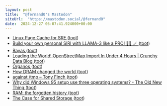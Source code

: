 ```yaml
---
layout: post
title:  "@fernand0's Mastodon"
siteUrl:  "https://mastodon.social/@fernand0"
date:  2024-12-27 05:07:41.924000+00:00
---
```

*  [Linux Page Cache for SRE ](https://biriukov.dev/docs/page-cache/0-linux-page-cache-for-sre) ([toot](https://mastodon.social/@fernand0/113723051994143726))
*  [Build your own personal SIRI with LLAMA-3 like a PRO! 🧙‍♂️ 🪄 ](https://dev.to/shricodev/build-your-personal-siri-with-llama-3-like-a-pro-5h1) ([toot](https://mastodon.social/@fernand0/113722467005007901))
*  [Bayas ](https://avecesunafoto.wordpress.com/2024/12/26/bayas) ([toot](https://mastodon.social/@fernand0/113722334804973516))
*  [Loading the World! OpenStreetMap Import In Under 4 Hours \| Crunchy Data Blog ](https://www.crunchydata.com/blog/loading-the-world-openstreetmap-import-in-under-4-hour) ([toot](https://mastodon.social/@fernand0/113720630111847677))
*  [Órganos ](https://www.flickr.com/photos/fernand0/54205827430) ([toot](https://mastodon.social/@fernand0/113720357889923063))
*  [How DRAM changed the world ](https://www.micron.com/about/blog/memory/dram/how-dram-changed-the-worl) ([toot](https://mastodon.social/@fernand0/113720200513678695))
*  [against /tmp – Tony Finch ](https://dotat.at/@/2024-10-22-tmp.htm) ([toot](https://mastodon.social/@fernand0/113720104045555437))
*  [Why did Windows 95 setup use three operating systems? - The Old New Thing ](https://devblogs.microsoft.com/oldnewthing/20241112-00/?p=11050) ([toot](https://mastodon.social/@fernand0/113719786256479853))
*  [RAM: the forgotten history ](https://lcamtuf.substack.com/p/memory-the-forgotten-histor) ([toot](https://mastodon.social/@fernand0/113719030853357710))
*  [The Case for Shared Storage ](https://www.warpstream.com/blog/the-case-for-shared-storag) ([toot](https://mastodon.social/@fernand0/113718963503658152))
